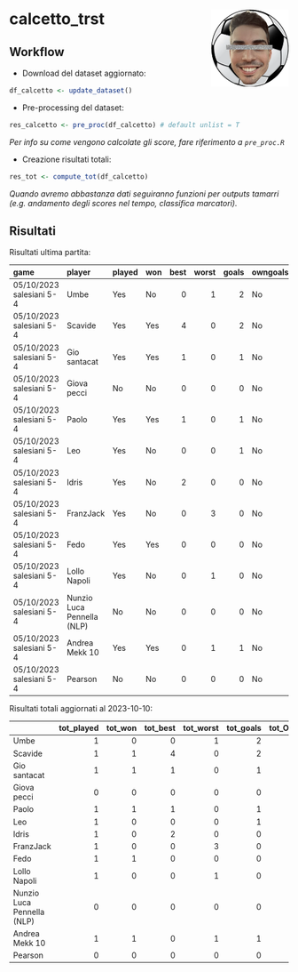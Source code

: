
<!-- README.md is generated from README.Rmd. Please edit that file -->

# calcetto_trst <img src="logo.png" align="right" height="139" />

## Workflow

- Download del dataset aggiornato:

``` r
df_calcetto <- update_dataset()
```

- Pre-processing del dataset:

``` r
res_calcetto <- pre_proc(df_calcetto) # default unlist = T
```

*Per info su come vengono calcolate gli score, fare riferimento a
`pre_proc.R`*

- Creazione risultati totali:

``` r
res_tot <- compute_tot(df_calcetto)
```

*Quando avremo abbastanza dati seguiranno funzioni per outputs tamarri
(e.g. andamento degli scores nel tempo, classifica marcatori).*

## Risultati

Risultati ultima partita:

| game                     | player                     | played | won | best | worst | goals | owngoals | raw_scores | scores |
|:-------------------------|:---------------------------|:-------|:----|-----:|------:|------:|:---------|-----------:|-------:|
| 05/10/2023 salesiani 5-4 | Umbe                       | Yes    | No  |    0 |     1 |     2 | No       |       5.29 |  92.62 |
| 05/10/2023 salesiani 5-4 | Scavide                    | Yes    | Yes |    4 |     0 |     2 | No       |       8.14 | 154.14 |
| 05/10/2023 salesiani 5-4 | Gio santacat               | Yes    | Yes |    1 |     0 |     1 | No       |       6.29 | 110.27 |
| 05/10/2023 salesiani 5-4 | Giova pecci                | No     | No  |    0 |     0 |     0 | No       |         NA |     NA |
| 05/10/2023 salesiani 5-4 | Paolo                      | Yes    | Yes |    1 |     0 |     1 | No       |       7.29 | 123.66 |
| 05/10/2023 salesiani 5-4 | Leo                        | Yes    | No  |    0 |     0 |     1 | No       |       6.86 | 115.26 |
| 05/10/2023 salesiani 5-4 | Idris                      | Yes    | No  |    2 |     0 |     0 | No       |       7.38 | 123.90 |
| 05/10/2023 salesiani 5-4 | FranzJack                  | Yes    | No  |    0 |     3 |     0 | No       |       4.57 |  64.59 |
| 05/10/2023 salesiani 5-4 | Fedo                       | Yes    | Yes |    0 |     0 |     0 | No       |       6.12 |  97.32 |
| 05/10/2023 salesiani 5-4 | Lollo Napoli               | Yes    | No  |    0 |     1 |     0 | No       |       5.29 |  79.51 |
| 05/10/2023 salesiani 5-4 | Nunzio Luca Pennella (NLP) | No     | No  |    0 |     0 |     0 | No       |         NA |     NA |
| 05/10/2023 salesiani 5-4 | Andrea Mekk 10             | Yes    | Yes |    0 |     1 |     1 | No       |       6.00 |  97.29 |
| 05/10/2023 salesiani 5-4 | Pearson                    | No     | No  |    0 |     0 |     0 | No       |         NA |     NA |

Risultati totali aggiornati al 2023-10-10:

|                            | tot_played | tot_won | tot_best | tot_worst | tot_goals | tot_OG | avg_raw | avg_scores |
|:---------------------------|-----------:|--------:|---------:|----------:|----------:|-------:|--------:|-----------:|
| Umbe                       |          1 |       0 |        0 |         1 |         2 |      0 |    5.29 |      92.62 |
| Scavide                    |          1 |       1 |        4 |         0 |         2 |      0 |    8.14 |     154.14 |
| Gio santacat               |          1 |       1 |        1 |         0 |         1 |      0 |    6.29 |     110.27 |
| Giova pecci                |          0 |       0 |        0 |         0 |         0 |      0 |     NaN |        NaN |
| Paolo                      |          1 |       1 |        1 |         0 |         1 |      0 |    7.29 |     123.66 |
| Leo                        |          1 |       0 |        0 |         0 |         1 |      0 |    6.86 |     115.26 |
| Idris                      |          1 |       0 |        2 |         0 |         0 |      0 |    7.38 |     123.90 |
| FranzJack                  |          1 |       0 |        0 |         3 |         0 |      0 |    4.57 |      64.59 |
| Fedo                       |          1 |       1 |        0 |         0 |         0 |      0 |    6.12 |      97.32 |
| Lollo Napoli               |          1 |       0 |        0 |         1 |         0 |      0 |    5.29 |      79.51 |
| Nunzio Luca Pennella (NLP) |          0 |       0 |        0 |         0 |         0 |      0 |     NaN |        NaN |
| Andrea Mekk 10             |          1 |       1 |        0 |         1 |         1 |      0 |    6.00 |      97.29 |
| Pearson                    |          0 |       0 |        0 |         0 |         0 |      0 |     NaN |        NaN |
